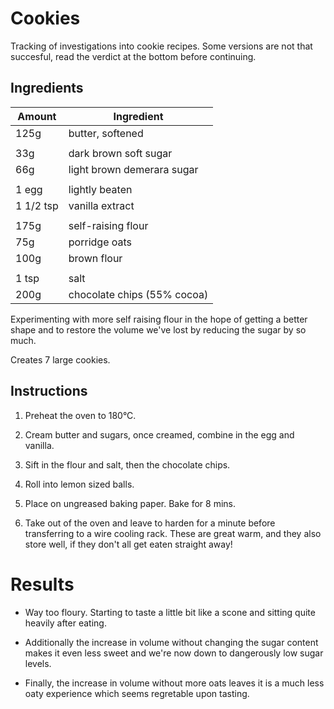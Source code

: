 
# Cookies

Tracking of investigations into cookie recipes. Some versions are not that succesful, read the
verdict at the bottom before continuing.

## Ingredients

Amount     |  Ingredient
--------   |------------
125g       |  butter, softened
           |
33g        |  dark brown soft sugar
66g        |  light brown demerara sugar
           |
1 egg      |  lightly beaten
1 1/2 tsp  |  vanilla extract
           |
175g       |  self-raising flour
75g        |  porridge oats
100g       |  brown flour
           |
1 tsp      |  salt
200g       |  chocolate chips (55% cocoa)

Experimenting with more self raising flour in the hope of getting a better shape and to restore the
volume we've lost by reducing the sugar by so much.

Creates 7 large cookies.

## Instructions

1. Preheat the oven to 180°C.

2. Cream butter and sugars, once creamed, combine in the egg and vanilla.

3. Sift in the flour and salt, then the chocolate chips.

4. Roll into lemon sized balls.

5. Place on ungreased baking paper. Bake for 8 mins.

6. Take out of the oven and leave to harden for a minute before transferring to
   a wire cooling rack. These are great warm, and they also store well, if they
   don't all get eaten straight away!


# Results

- Way too floury. Starting to taste a little bit like a scone and sitting quite heavily after
  eating. 

- Additionally the increase in volume without changing the sugar content makes it even less sweet
  and we're now down to dangerously low sugar levels.

- Finally, the increase in volume without more oats leaves it is a much less oaty experience which
  seems regretable upon tasting.


